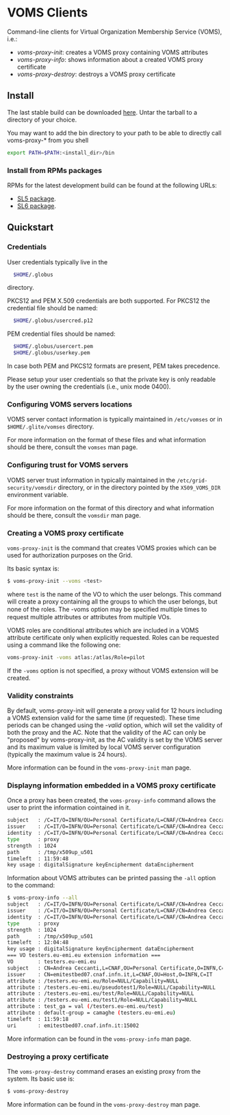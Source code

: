 VOMS Clients
============

Command-line clients for Virtual Organization Membership Service (VOMS), i.e.:

- *voms-proxy-init*: creates a VOMS proxy containing VOMS attributes
- *voms-proxy-info*: shows information about a created VOMS proxy certificate
- *voms-proxy-destroy*: destroys a VOMS proxy certificate


## Install

The last stable build can be downloaded [here](http://radiohead.cnaf.infn.it:9999/job/voms-clients_3_0-SNAPSHOT/lastStableBuild/org.italiangrid$voms-clients/artifact/org.italiangrid/voms-clients/3.0-SNAPSHOT/voms-clients-3.0-SNAPSHOT.tar.gz).
Untar the tarball to a directory of your choice.

You may want to add the bin directory to your path to be able to directly call voms-proxy-* from you shell

```bash
export PATH=$PATH:<install_dir>/bin
```

### Install from RPMs packages

RPMs for the latest development build can be found at the following URLs:
- [SL5 package](http://radiohead.cnaf.infn.it:9999/view/SL5/job/voms-clients-rpm_3_0_SL5/lastSuccessfulBuild/artifact/rpmbuild/RPMS/noarch/voms-clients3-3.0-1.sl5.noarch.rpm).
- [SL6 package](http://radiohead.cnaf.infn.it:9999/view/SL6/job/voms-clients-rpm_3_0_SL6/lastSuccessfulBuild/artifact/rpmbuild/RPMS/noarch/voms-clients3-3.0-1.sl6.noarch.rpm).

## Quickstart

### Credentials

User credentials typically live in the 
```bash
  $HOME/.globus
```
directory.

PKCS12 and PEM X.509 credentials are both supported. For PKCS12 the credential file should be
named:

```bash
  $HOME/.globus/usercred.p12
```

PEM credential files should be named:

```bash  
  $HOME/.globus/usercert.pem
  $HOME/.globus/userkey.pem
```

In case both PEM and PKCS12 formats are present, PEM takes precedence.

Please setup your user credentials so that the private key is only readable by the user owning 
the credentials (i.e., unix mode 0400).

### Configuring VOMS servers locations

VOMS server contact information is typically maintained in `/etc/vomses` or in `$HOME/.glite/vomses` directory.

For more information on the format of these files and what information should be there, consult the `vomses`
man page.

### Configuring trust for VOMS servers

VOMS server trust information in typically maintained in the `/etc/grid-security/vomsdir` directory,
or in the directory pointed by the `X509_VOMS_DIR` environment variable.

For more information on the format of this directory and what information should be there, 
consult the `vomsdir` man page.

### Creating a VOMS proxy certificate

`voms-proxy-init` is the command that creates VOMS proxies which can be used for authorization purposes on the Grid. 

Its basic syntax is:
```bash
$ voms-proxy-init --voms <test>
```
where `test` is the name of the VO to which the user belongs. This command will create a proxy containing all the
groups to which the user belongs, but none of the roles. The -voms option may be speciﬁed multiple times to request
multiple attributes or attributes from multiple VOs.

VOMS roles are conditional attributes which are included in a VOMS attribute certificate only when explicitly
requested. Roles can be requested using a command like the following one:
```bash
voms-proxy-init -voms atlas:/atlas/Role=pilot
```
If the `-voms` option is not specified, a proxy without VOMS extension will be created.

### Validity constraints

By default, voms-proxy-init will generate a proxy valid for 12 hours including a VOMS extension valid for the same time (if requested).
These time periods can be changed using the *-valid* option, which will set the validity of both the proxy and
the AC. Note that the validity of the AC can only be "proposed" by voms-proxy-init, as the AC validity is set by the VOMS server
and its maximum value is limited by local VOMS server configuration (typically the maximum value is 24 hours).

More information can be found in the `voms-proxy-init` man page.

### Displayng information embedded in a VOMS proxy certificate 

Once a proxy has been created, the `voms-proxy-info` command allows the user to print the information
cointained in it. 
```bash
subject   : /C=IT/O=INFN/OU=Personal Certificate/L=CNAF/CN=Andrea Ceccanti/CN=proxy
issuer    : /C=IT/O=INFN/OU=Personal Certificate/L=CNAF/CN=Andrea Ceccanti
identity  : /C=IT/O=INFN/OU=Personal Certificate/L=CNAF/CN=Andrea Ceccanti
type      : proxy
strength  : 1024
path      : /tmp/x509up_u501
timeleft  : 11:59:48
key usage : digitalSignature keyEncipherment dataEncipherment
```

Information about VOMS attributes can be printed passing the `-all` option to the command:

```bash
$ voms-proxy-info --all
subject   : /C=IT/O=INFN/OU=Personal Certificate/L=CNAF/CN=Andrea Ceccanti/CN=proxy
issuer    : /C=IT/O=INFN/OU=Personal Certificate/L=CNAF/CN=Andrea Ceccanti
identity  : /C=IT/O=INFN/OU=Personal Certificate/L=CNAF/CN=Andrea Ceccanti
type      : proxy
strength  : 1024
path      : /tmp/x509up_u501
timeleft  : 12:04:48
key usage : digitalSignature keyEncipherment dataEncipherment 
=== VO testers.eu-emi.eu extension information ===
VO        : testers.eu-emi.eu
subject   : CN=Andrea Ceccanti,L=CNAF,OU=Personal Certificate,O=INFN,C=IT
issuer    : CN=emitestbed07.cnaf.infn.it,L=CNAF,OU=Host,O=INFN,C=IT
attribute : /testers.eu-emi.eu/Role=NULL/Capability=NULL
attribute : /testers.eu-emi.eu/pseudotest1/Role=NULL/Capability=NULL
attribute : /testers.eu-emi.eu/test/Role=NULL/Capability=NULL
attribute : /testers.eu-emi.eu/test1/Role=NULL/Capability=NULL
attribute : test_ga = val (/testers.eu-emi.eu/test)
attribute : default-group = camaghe (testers.eu-emi.eu)
timeleft  : 11:59:18
uri       : emitestbed07.cnaf.infn.it:15002
```

More information can be found in the `voms-proxy-info` man page.

### Destroying a proxy certificate

The `voms-proxy-destroy` command erases an existing proxy from the system. Its basic use is:

```bash
$ voms-proxy-destroy
```
More information can be found in the `voms-proxy-destroy` man page.